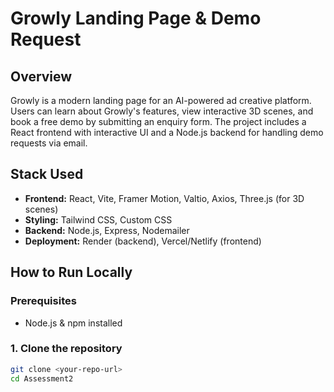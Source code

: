 # Growly Landing Page & Demo Request

## Overview

Growly is a modern landing page for an AI-powered ad creative platform. Users can learn about Growly's features, view interactive 3D scenes, and book a free demo by submitting an enquiry form. The project includes a React frontend with interactive UI and a Node.js backend for handling demo requests via email.

## Stack Used

- **Frontend:** React, Vite, Framer Motion, Valtio, Axios, Three.js (for 3D scenes)
- **Styling:** Tailwind CSS, Custom CSS
- **Backend:** Node.js, Express, Nodemailer
- **Deployment:** Render (backend), Vercel/Netlify (frontend)

## How to Run Locally

### Prerequisites

- Node.js & npm installed

### 1. Clone the repository

```sh
git clone <your-repo-url>
cd Assessment2